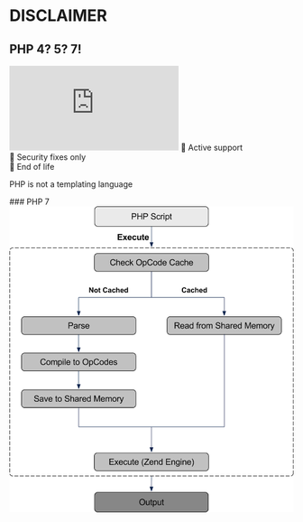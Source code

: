 # DISCLAIMER


## PHP 4? 5? 7!

![supported versions](http://php.net/images/supported-versions.php)
📗 Active support  
📙 Security fixes only  
🔴 End of life  


PHP is not a templating language


### PHP 7
![](./phpcomp.png) <!-- .element height="50%" width="50%" -->